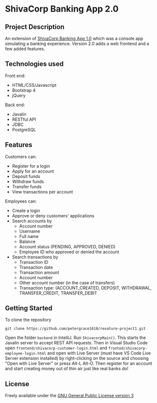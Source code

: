 # ShivaCorp Banking App 2.0

## Project Description
An extension of [ShivaCorp Banking App 1.0](https://github.com/petergrace1618/revature-project-0.git) which was a console app simulating a banking experience. Version 2.0 adds a web frontend and a few added features. 

## Technologies used
Front end:
- HTML/CSS/Javascript
- Bootstrap 4
- jQuery

Back end:
- Javalin
- RESTful API
- JDBC
- PostgreSQL

## Features
Customers can: 
- Register for a login
- Apply for an account
- Deposit funds
- Withdraw funds
- Transfer funds
- View transactions per account

Employees can:
- Create a login
- Approve or deny customers' applications
- Search accounts by 
  - Account number
  - Username
  - Full name
  - Balance
  - Account status (PENDING, APPROVED, DENIED)
  - Employee ID who approved or denied the account
- Search transactions by
  - Transaction ID
  - Transaction date
  - Transaction amount
  - Account number
  - Other account number (in the case of transfers)
  - Transaction type: (ACCOUNT_CREATED, DEPOSIT, WITHDRAWAL, TRANSFER_CREDIT, TRANSFER_DEBIT

## Getting Started
To clone the repository
```
git clone https://github.com/petergrace1618/revature-project1.git
```
Open the folder `backend` in IntelliJ. Run `ShivacorpMain()`. This starts the Javalin server to accept REST API requests. Then in Visual Studio Code open `frontend/shivacorp-customer-login.html` and `fronted/shivacorp-employee-login.html` and open with Live Server (must have VS Code Live Server extension installed) by right-clicking on the source and choosing "Open with Live Server" or press Alt-L Alt-O. Then register for an account and start creating money out of thin air just like real banks do!

## License
Freely available under the [GNU General Public License version 3](https://opensource.org/licenses/GPL-3.0)
